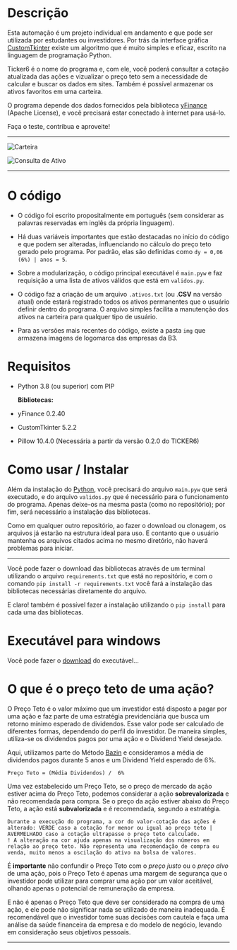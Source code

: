 
# Descrição 

Esta automação é um projeto individual em andamento e que pode ser utilizada por estudantes ou investidores. Por trás da interface gráfica [CustomTkinter](https://github.com/TomSchimansky/CustomTkinter) existe um algoritmo que é muito simples e eficaz, escrito na linguagem de programação Python. 

Ticker6 é o nome do programa e, com ele, você poderá consultar a cotação atualizada das ações e vizualizar o preço teto sem a necessidade de calcular e buscar os dados em sites. Também é possível armazenar os ativos favoritos em uma carteira. 

O programa depende dos dados fornecidos pela biblioteca [yFinance](https://github.com/ranaroussi/yfinance) (Apache License), e você precisará estar conectado à internet para usá-lo.

Faça o teste, contribua e aproveite!

---
![Carteira](https://github.com/user-attachments/assets/b0bec184-258c-4f52-b5e6-648f306f87da)

![Consulta de Ativo](https://github.com/user-attachments/assets/7006eef4-b2be-4aa2-b5ce-bc5798eb2b70)


---
# O código

- O código foi escrito propositalmente em português (sem considerar as palavras reservadas em inglês da própria linguagem).
  
- Há duas variáveis importantes que estão destacadas no início do código e que podem ser alteradas, influenciando no cálculo do preço teto gerado pelo programa. Por padrão, elas são definidas como `dy = 0,06 (6%) | anos = 5`.
  
- Sobre a modularização, o código principal executável é `main.pyw` e faz requisição a uma lista de ativos válidos que está em `validos.py`.
  
- O código faz a criação de um arquivo `.ativos.txt` (ou .**CSV** na versão atual) onde estará registrado todos os ativos permanentes que o usuário definir dentro do programa. O arquivo simples facilita a manutenção dos ativos na carteira para qualquer tipo de usuário.

- Para as versões mais recentes do código, existe a pasta `img` que armazena imagens de logomarca das empresas da B3. 

# Requisitos

- Python 3.8 (ou superior) com PIP
  
  **Bibliotecas:**
- yFinance 0.2.40
- CustomTkinter 5.2.2
- Pillow 10.4.0 (Necessária a partir da versão 0.2.0 do TICKER6)


# Como usar / Instalar

Além da instalação do [Python](https://www.python.org/downloads/), você precisará do arquivo `main.pyw` que será executado, e do arquivo `validos.py` que é necessário para o funcionamento do programa. Apenas deixe-os na mesma pasta (como no repositório); por fim, será necessário a instalação das bibliotecas.

Como em qualquer outro repositório, ao fazer o download ou clonagem, os arquivos já estarão na estrutura ideal para uso. E contanto que o usuário mantenha os arquivos citados acima no mesmo diretório, não haverá problemas para iniciar.

---
Você pode fazer o download das bibliotecas através de um terminal utilizando o arquivo `requirements.txt` que está no repositório, e com o comando `pip install -r requirements.txt` você fará a instalação das bibliotecas necessárias diretamente do arquivo. 

E claro! também é possível fazer a instalação utilizando o `pip install` para cada uma das bibliotecas. 

# Executável para windows
Você pode fazer o [download](https://github.com/guilhermejaques/Ticker6/releases/tag/EXE) do executável... 

# O que é o preço teto de uma ação?

O Preço Teto é o valor máximo que um investidor está disposto a pagar por uma ação e faz parte de uma estratégia previdenciária que busca um retorno mínimo esperado de dividendos. Esse valor pode ser calculado de diferentes formas, dependendo do perfil do investidor. De maneira simples, utiliza-se os dividendos pagos por uma ação e o Dividend Yield desejado.

Aqui, utilizamos parte do Método [Bazin](https://pt.wikipedia.org/wiki/D%C3%A9cio_Bazin) e consideramos a média de dividendos pagos durante 5 anos e um Dividend Yield esperado de 6%.

	Preço Teto = (Média Dividendos) /  6%
 
Uma vez estabelecido um Preço Teto, se o preço de mercado da ação estiver acima do Preço Teto, podemos considerar a ação **sobrevalorizada** e não recomendada para compra. Se o preço da ação estiver abaixo do Preço Teto, a ação está **subvalorizada** e é recomendada, segundo a estratégia.

	Durante a execução do programa, a cor do valor-cotação das ações é alterado: VERDE caso a cotação for menor ou igual ao preço teto | AVERMELHADO caso a cotação ultrapasse o preço teto calculado.
 	! A alteração na cor ajuda apenas na visualização dos números em relação ao preço teto. Não representa uma recomendação de compra ou venda, muito menos a oscilação do ativo na bolsa de valores.



É **importante** não confundir o Preço Teto com o _preço justo_ ou o _preço alvo_ de uma ação, pois o Preço Teto é apenas uma margem de segurança que o investidor pode utilizar para comprar uma ação por um valor aceitável, olhando apenas o potencial de remuneração da empresa. 

E não é apenas o Preço Teto que deve ser considerado na compra de uma ação, e ele pode não significar nada se utilizado de maneira inadequada. É recomendável que o investidor tome suas decisões com cautela e faça uma análise da saúde financeira da empresa e do modelo de negócio, levando em consideração seus objetivos pessoais. 

---
  
	
